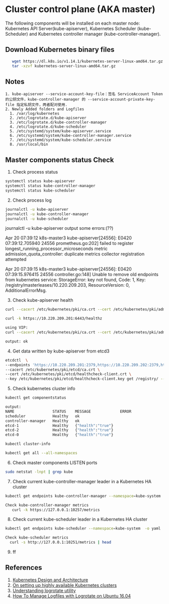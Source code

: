 # Cluster control plane (AKA master)
  The following components will be installed on each master node: Kubernetes API Server(kube-apiserver), Kubernetes Scheduler (kube-Scheduler) and Kubernetes controller manager (kube-controller-manager).


  ## Download Kubernetes binary files
  ```bash
     wget https://dl.k8s.io/v1.14.1/kubernetes-server-linux-amd64.tar.gz
     tar -xzvf kubernetes-server-linux-amd64.tar.gz
  ```

  ## Notes
    1. kube-apiserver --service-account-key-file：签名 ServiceAccount Token 的公钥文件，kube-controller-manager 的 --service-account-private-key-file 指定私钥文件，两者配对使用.
    2. Newly Added folders and Logfiles
      1. /var/log/kubernetes
      2. /etc/logrotate.d/kube-apiserver
      3. /etc/logrotate.d/kube-controller-manager
      4. /etc/logrotate.d/kube-scheduler
      5. /etc/systemd/system/kube-apiserver.service
      6. /etc/systemd/system/kube-controller-manager.service
      7. /etc/systemd/system/kube-scheduler.service
      8. /usr/local/bin

  ## Master components status Check
  1. Check process status
  ```bash
  systemctl status kube-apiserver
  systemctl status kube-controller-manager
  systemctl status kube-scheduler
  ```
  2. Check process log
  ```bash
  journalctl -u kube-apiserver
  journalctl -u kube-controller-manager
  journalctl -u kube-scheduler
  ```
  journalctl -u kube-apiserver output some errors:(??)

  Apr 20 07:39:12 k8s-master3 kube-apiserver[24556]: E0420 07:39:12.705940   24556 prometheus.go:202] failed to register longest_running_processor_microseconds metric admission_quota_controller: duplicate metrics collector registration attempted

Apr 20 07:39:15 k8s-master3 kube-apiserver[24556]: E0420 07:39:15.976415   24556 controller.go:148] Unable to remove old endpoints from kubernetes service: StorageError: key not found, Code: 1, Key: /registry/masterleases/10.220.209.203, ResourceVersion: 0, AdditionalErrorMsg.

  3. Check kube-apiserver health
  ```bash
  curl --cacert /etc/kubernetes/pki/ca.crt --cert /etc/kubernetes/pki/admin.crt --key /etc/kubernetes/pki/admin.key https://10.220.209.201:6443/healthz

  curl -k https://10.220.209.201:6443/healthz

  using VIP:
  curl --cacert /etc/kubernetes/pki/ca.crt --cert /etc/kubernetes/pki/admin.crt --key /etc/kubernetes/pki/admin.key https://10.220.209.200:8443/healthz

  output: ok
  ```
  4. Get data written by kube-apiserver from etcd3
  ```bash
  etcdctl  \
 --endpoints 'https://10.220.209.201:2379,https://10.220.209.202:2379,https://10.220.209.203:2379' \
 --cacert /etc/kubernetes/pki/etcd/ca.crt \
 --cert /etc/kubernetes/pki/etcd/healthcheck-client.crt \
 --key /etc/kubernetes/pki/etcd/healthcheck-client.key get /registry/ --prefix --keys-only
  ```
  5. Check kubernetes cluster info
  ```bash
  kubectl get componentstatus

  output:
  NAME                 STATUS    MESSAGE             ERROR
  scheduler            Healthy   ok
  controller-manager   Healthy   ok
  etcd-1               Healthy   {"health":"true"}
  etcd-2               Healthy   {"health":"true"}
  etcd-0               Healthy   {"health":"true"}

  kubectl cluster-info

  kubectl get all --all-namespaces
  ```
  6. Check master components LISTEN ports
  ```bash
  sudo netstat -lnpt | grep kube
  ```
  7. Check current kube-controller-manager leader in a Kubernetes HA cluster
  ```bash
  kubectl get endpoints kube-controller-manager --namespace=kube-system  -o yaml

  Check kube-controller-manager metrics
     curl -k https://127.0.0.1:10257/metrics
  ```
  8. Check current kube-scheduler leader in a Kubernetes HA cluster
  ```bash
  kubectl get endpoints kube-scheduler --namespace=kube-system  -o yaml

  Check kube-scheduler metrics
    curl -s http://127.0.0.1:10251/metrics | head
  ```
  9. ff



## References
  1. [Kubernetes Design and Architecture](https://github.com/kubernetes/community/blob/master/contributors/design-proposals/architecture/architecture.md)
  2. [On setting up highly available Kubernetes clusters](https://elastisys.com/2018/01/25/setting-highly-available-kubernetes-clusters/)
  3. [Understanding logrotate utility](https://support.rackspace.com/how-to/understanding-logrotate-utility/)
  4. [How To Manage Logfiles with Logrotate on Ubuntu 16.04](https://www.digitalocean.com/community/tutorials/how-to-manage-logfiles-with-logrotate-on-ubuntu-16-04)
